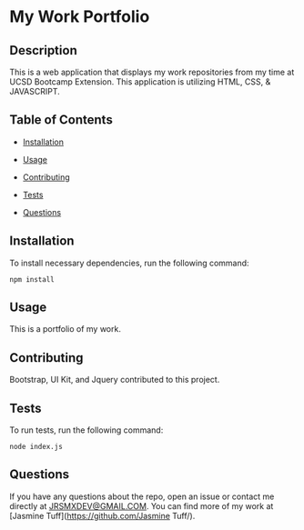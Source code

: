 # My Work Portfolio
  
  
  ## Description
  
  This is a web application that displays my work repositories from my time at UCSD Bootcamp Extension. This application is utilizing HTML, CSS, & JAVASCRIPT.
  
  ## Table of Contents 
  
  * [Installation](#installation)
  
  * [Usage](#usage)
  
  * [Contributing](#contributing)
  
  * [Tests](#tests)
  
  * [Questions](#questions)
  
  ## Installation
  
  To install necessary dependencies, run the following command:
  
  ```
  npm install
  ```
  
  ## Usage
  
  This is a portfolio of my work. 
  
  
    
  ## Contributing
  
  Bootstrap, UI Kit, and Jquery contributed to this project. 
  
  ## Tests
  
  To run tests, run the following command:
  
  ```
  node index.js
  ```
  
  ## Questions
  
  If you have any questions about the repo, open an issue or contact me directly at JRSMXDEV@GMAIL.COM. You can find more of my work at [Jasmine Tuff](https://github.com/Jasmine Tuff/).
  
  